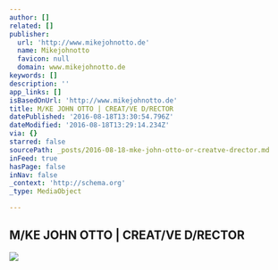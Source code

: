 ```yaml
---
author: []
related: []
publisher:
  url: 'http://www.mikejohnotto.de'
  name: Mikejohnotto
  favicon: null
  domain: www.mikejohnotto.de
keywords: []
description: ''
app_links: []
isBasedOnUrl: 'http://www.mikejohnotto.de'
title: M/KE JOHN OTTO | CREAT/VE D/RECTOR
datePublished: '2016-08-18T13:30:54.796Z'
dateModified: '2016-08-18T13:29:14.234Z'
via: {}
starred: false
sourcePath: _posts/2016-08-18-mke-john-otto-or-creatve-drector.md
inFeed: true
hasPage: false
inNav: false
_context: 'http://schema.org'
_type: MediaObject

---
```

<article style=""><h1>M/KE JOHN OTTO | CREAT/VE D/RECTOR</h1><img src="http://www.mikejohnotto.de/img/stage_3.jpg" /></article>